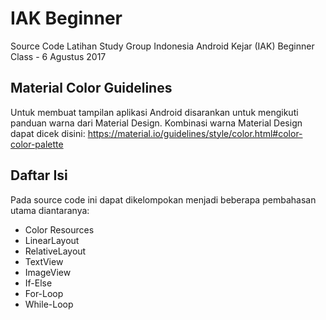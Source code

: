 # IAK Beginner
Source Code Latihan Study Group Indonesia Android Kejar (IAK) Beginner Class - 6 Agustus 2017

## Material Color Guidelines
Untuk membuat tampilan aplikasi Android disarankan untuk mengikuti panduan warna dari Material Design. Kombinasi warna Material Design dapat dicek disini: https://material.io/guidelines/style/color.html#color-color-palette

## Daftar Isi
Pada source code ini dapat dikelompokan menjadi beberapa pembahasan utama diantaranya:
- Color Resources
- LinearLayout
- RelativeLayout
- TextView
- ImageView
- If-Else
- For-Loop
- While-Loop
